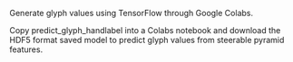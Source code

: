 Generate glyph values using TensorFlow through Google Colabs.

Copy predict_glyph_handlabel into a Colabs notebook and download the HDF5 format saved model to predict glyph values from steerable pyramid features.
